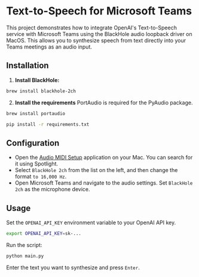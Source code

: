 # Text-to-Speech for Microsoft Teams

This project demonstrates how to integrate OpenAI's Text-to-Speech service with Microsoft Teams using the BlackHole audio loopback driver on MacOS. This allows you to synthesize speech from text directly into your Teams meetings as an audio input.

## Installation

1. **Install BlackHole:**
```bash
brew install blackhole-2ch
```

2. **Install the requirements**
PortAudio is required for the PyAudio package.
```bash
brew install portaudio
```

```bash
pip install -r requirements.txt
```

## Configuration
* Open the [Audio MIDI Setup](https://support.apple.com/en-gb/guide/audio-midi-setup/ams59f301fda/mac) application on your Mac. You can search for it using Spotlight.
* Select `BlackHole 2ch` from the list on the left, and then change the format `to 16,000 Hz`.
* Open Microsoft Teams and navigate to the audio settings. Set `BlackHole 2ch` as the microphone device.

## Usage
Set the `OPENAI_API_KEY` environment variable to your OpenAI API key.
```bash
export OPENAI_API_KEY=sk-...
```
Run the script:
```bash
python main.py
```
Enter the text you want to synthesize and press `Enter`.
